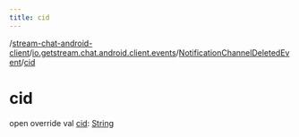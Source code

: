 ```yaml
---
title: cid
---
```

/[stream-chat-android-client](../../index.md)/[io.getstream.chat.android.client.events](../index.md)/[NotificationChannelDeletedEvent](index.md)/[cid](cid.md)  
  
  
  
# cid  
open override val [cid](cid.md): [String](https://kotlinlang.org/api/latest/jvm/stdlib/kotlin/-string/index.html)
